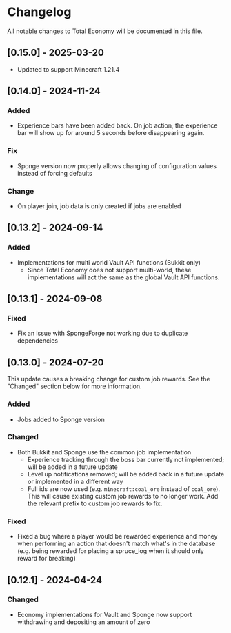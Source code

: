 # Changelog

All notable changes to Total Economy will be documented in this file.

## [0.15.0] - 2025-03-20

- Updated to support Minecraft 1.21.4

## [0.14.0] - 2024-11-24

### Added

- Experience bars have been added back. On job action, the experience bar will show up for around 5 seconds before disappearing again.

### Fix

- Sponge version now properly allows changing of configuration values instead of forcing defaults

### Change

- On player join, job data is only created if jobs are enabled

## [0.13.2] - 2024-09-14

### Added

- Implementations for multi world Vault API functions (Bukkit only)
  - Since Total Economy does not support multi-world, these implementations will act the same as the global Vault API functions.

## [0.13.1] - 2024-09-08

### Fixed

- Fix an issue with SpongeForge not working due to duplicate dependencies

## [0.13.0] - 2024-07-20

This update causes a breaking change for custom job rewards. See the "Changed" section below for more information.

### Added

- Jobs added to Sponge version

### Changed

- Both Bukkit and Sponge use the common job implementation
    - Experience tracking through the boss bar currently not implemented; will be added in a future update
    - Level up notifications removed; will be added back in a future update or implemented in a different way
    - Full ids are now used (e.g. `minecraft:coal_ore` instead of `coal_ore`). This will cause existing custom job rewards to no longer work. Add the relevant prefix to custom job rewards to fix.

### Fixed

- Fixed a bug where a player would be rewarded experience and money when performing an action that doesn't match what's in the database (e.g. being rewarded for placing a spruce_log when it should only reward for breaking)

## [0.12.1] - 2024-04-24

### Changed

- Economy implementations for Vault and Sponge now support withdrawing and depositing an amount of zero
